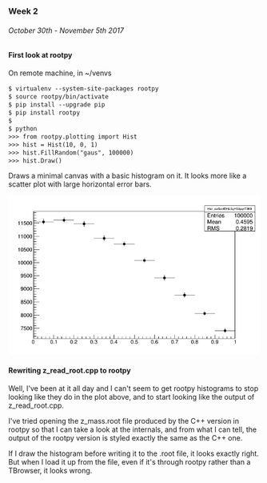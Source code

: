 ### Week 2
###### October 30th - November 5th 2017

#### First look at rootpy
On remote machine, in ~/venvs

    $ virtualenv --system-site-packages rootpy
    $ source rootpy/bin/activate
    $ pip install --upgrade pip
    $ pip install rootpy
    $
    $ python
    >>> from rootpy.plotting import Hist
    >>> hist = Hist(10, 0, 1)
    >>> hist.FillRandom("gaus", 100000)
    >>> hist.Draw()

Draws a minimal canvas with a basic histogram on it.
It looks more like a scatter plot with large horizontal error bars.

![image](https://github.com/H4rtland/masters/blob/master/week2/imgs/first_rootpy_hist.png "Basic histogram")

#### Rewriting z_read_root.cpp to rootpy

Well, I've been at it all day and I can't seem to get rootpy histograms to stop looking like they do in the plot above,
and to start looking like the output of z_read_root.cpp.

I've tried opening the z_mass.root file produced by the C++ version in rootpy so that I can take a look at the internals,
and from what I can tell, the output of the rootpy version is styled exactly the same as the C++ one.

If I draw the histogram before writing it to the .root file, it looks exactly right.
But when I load it up from the file, even if it's through rootpy rather than a TBrowser, it looks wrong.
